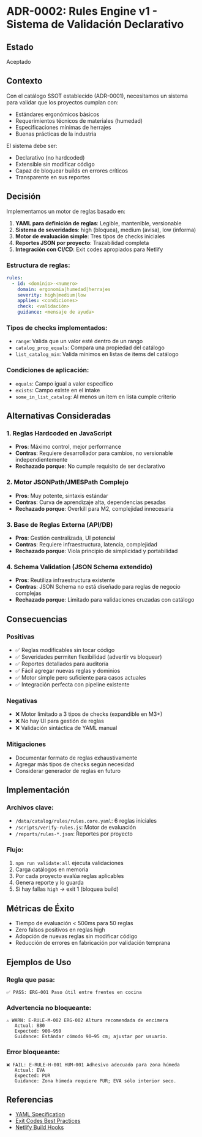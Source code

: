 # ADR-0002: Rules Engine v1 - Sistema de Validación Declarativo

## Estado
Aceptado

## Contexto
Con el catálogo SSOT establecido (ADR-0001), necesitamos un sistema para validar que los proyectos cumplan con:
- Estándares ergonómicos básicos
- Requerimientos técnicos de materiales (humedad)
- Especificaciones mínimas de herrajes
- Buenas prácticas de la industria

El sistema debe ser:
- Declarativo (no hardcoded)
- Extensible sin modificar código
- Capaz de bloquear builds en errores críticos
- Transparente en sus reportes

## Decisión
Implementamos un motor de reglas basado en:

1. **YAML para definición de reglas**: Legible, mantenible, versionable
2. **Sistema de severidades**: high (bloquea), medium (avisa), low (informa)
3. **Motor de evaluación simple**: Tres tipos de checks iniciales
4. **Reportes JSON por proyecto**: Trazabilidad completa
5. **Integración con CI/CD**: Exit codes apropiados para Netlify

### Estructura de reglas:
```yaml
rules:
  - id: <dominio>-<numero>
    domain: ergonomia|humedad|herrajes
    severity: high|medium|low
    applies: <condiciones>
    check: <validación>
    guidance: <mensaje de ayuda>
```

### Tipos de checks implementados:
- `range`: Valida que un valor esté dentro de un rango
- `catalog_prop_equals`: Compara una propiedad del catálogo
- `list_catalog_min`: Valida mínimos en listas de items del catálogo

### Condiciones de aplicación:
- `equals`: Campo igual a valor específico
- `exists`: Campo existe en el intake
- `some_in_list_catalog`: Al menos un item en lista cumple criterio

## Alternativas Consideradas

### 1. Reglas Hardcoded en JavaScript
- **Pros**: Máximo control, mejor performance
- **Contras**: Requiere desarrollador para cambios, no versionable independientemente
- **Rechazado porque**: No cumple requisito de ser declarativo

### 2. Motor JSONPath/JMESPath Complejo
- **Pros**: Muy potente, sintaxis estándar
- **Contras**: Curva de aprendizaje alta, dependencias pesadas
- **Rechazado porque**: Overkill para M2, complejidad innecesaria

### 3. Base de Reglas Externa (API/DB)
- **Pros**: Gestión centralizada, UI potencial
- **Contras**: Requiere infraestructura, latencia, complejidad
- **Rechazado porque**: Viola principio de simplicidad y portabilidad

### 4. Schema Validation (JSON Schema extendido)
- **Pros**: Reutiliza infraestructura existente
- **Contras**: JSON Schema no está diseñado para reglas de negocio complejas
- **Rechazado porque**: Limitado para validaciones cruzadas con catálogo

## Consecuencias

### Positivas
- ✅ Reglas modificables sin tocar código
- ✅ Severidades permiten flexibilidad (advertir vs bloquear)
- ✅ Reportes detallados para auditoría
- ✅ Fácil agregar nuevas reglas y dominios
- ✅ Motor simple pero suficiente para casos actuales
- ✅ Integración perfecta con pipeline existente

### Negativas
- ❌ Motor limitado a 3 tipos de checks (expandible en M3+)
- ❌ No hay UI para gestión de reglas
- ❌ Validación sintáctica de YAML manual

### Mitigaciones
- Documentar formato de reglas exhaustivamente
- Agregar más tipos de checks según necesidad
- Considerar generador de reglas en futuro

## Implementación

### Archivos clave:
- `/data/catalog/rules/rules.core.yaml`: 6 reglas iniciales
- `/scripts/verify-rules.js`: Motor de evaluación
- `/reports/rules-*.json`: Reportes por proyecto

### Flujo:
1. `npm run validate:all` ejecuta validaciones
2. Carga catálogos en memoria
3. Por cada proyecto evalúa reglas aplicables
4. Genera reporte y lo guarda
5. Si hay fallas `high` → exit 1 (bloquea build)

## Métricas de Éxito
- Tiempo de evaluación < 500ms para 50 reglas
- Zero falsos positivos en reglas high
- Adopción de nuevas reglas sin modificar código
- Reducción de errores en fabricación por validación temprana

## Ejemplos de Uso

### Regla que pasa:
```
✅ PASS: ERG-001 Paso útil entre frentes en cocina
```

### Advertencia no bloqueante:
```
⚠️ WARN: E-RULE-M-002 ERG-002 Altura recomendada de encimera
   Actual: 880
   Expected: 900–950
   Guidance: Estándar cómodo 90–95 cm; ajustar por usuario.
```

### Error bloqueante:
```
❌ FAIL: E-RULE-H-001 HUM-001 Adhesivo adecuado para zona húmeda
   Actual: EVA
   Expected: PUR
   Guidance: Zona húmeda requiere PUR; EVA sólo interior seco.
```

## Referencias
- [YAML Specification](https://yaml.org/spec/)
- [Exit Codes Best Practices](https://www.gnu.org/software/bash/manual/html_node/Exit-Status.html)
- [Netlify Build Hooks](https://docs.netlify.com/configure-builds/build-hooks/)